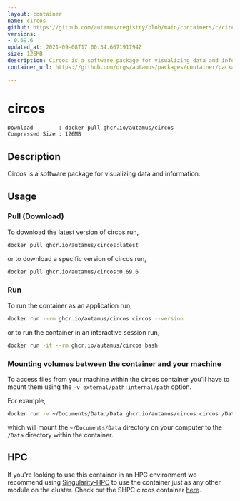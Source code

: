 ```yaml
---
layout: container
name: circos
github: https://github.com/autamus/registry/blob/main/containers/c/circos/spack.yaml
versions:
- 0.69.6
updated_at: 2021-09-08T17:00:34.667191794Z
size: 126MB
description: Circos is a software package for visualizing data and information.
container_url: https://github.com/orgs/autamus/packages/container/package/circos

---
```

# circos
```bash 
Download        : docker pull ghcr.io/autamus/circos
Compressed Size : 126MB
```

## Description
Circos is a software package for visualizing data and information.

## Usage
### Pull (Download)
To download the latest version of circos run,

```bash
docker pull ghcr.io/autamus/circos:latest
```

or to download a specific version of circos run,

```bash
docker pull ghcr.io/autamus/circos:0.69.6
```
### Run
To run the container as an application run,
```bash
docker run --rm ghcr.io/autamus/circos circos --version
```

or to run the container in an interactive session run,
```bash
docker run -it --rm ghcr.io/autamus/circos bash
```

### Mounting volumes between the container and your machine
To access files from your machine within the circos container you'll have to mount them using the `-v external/path:internal/path` option.

For example,
```bash
docker run -v ~/Documents/Data:/Data ghcr.io/autamus/circos circos /Data/myData.csv
```
which will mount the `~/Documents/Data` directory on your computer to the `/Data` directory within the container.

## HPC
If you're looking to use this container in an HPC environment we recommend using [Singularity-HPC](https://singularity-hpc.readthedocs.io) to use the container just as any other module on the cluster. Check out the SHPC circos container [here](https://singularityhub.github.io/singularity-hpc/r/ghcr.io-autamus-circos/).